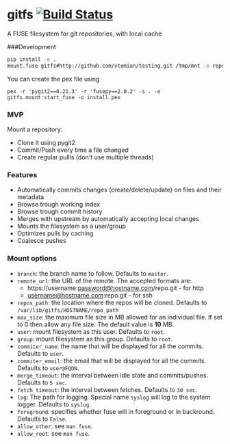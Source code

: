 gitfs [![Build Status](http://drone.presslabs.net/github.com/PressLabs/git-fs/status.svg?branch=master)](http://drone.presslabs.net/github.com/PressLabs/git-fs)
========

A FUSE filesystem for git repositories, with local cache

###Development
```bash
pip install -e .
mount.fuse gitfs#http://github.com/vtemian/testing.git /tmp/mnt -o repos_path="/tmp"
```
You can create the pex file using
```
pex -r 'pygit2==0.21.3' -r 'fusepy==2.0.2' -s . -e gitfs.mount:start_fuse -o install.pex
```

### MVP
Mount a repository:
* Clone it using pygit2
* Commit/Push every time a file changed
* Create regular pullls (don't use multiple threads)

### Features
* Automatically commits changes (create/delete/update) on files and their metadata
* Browse trough working index
* Browse trough commit history
* Merges with upstream by automatically accepting local changes
* Mounts the filesystem as a user/group
* Optimizes pulls by caching
* Coalesce pushes

### Mount options 
* `branch`: the branch name to follow. Defaults to `master`.
* `remote_url`: the URL of the remote. The accepted formats are:
  * https://username:password@hostname.com/repo.git - for http
  * username@hostname.com:repo.git - for ssh
* `repos_path`: the location where the repos will be cloned. Defaults to `/var/lib/gitfs/HOSTNAME/repo_path`
* `max_size`: the maximum file size in MB allowed for an individual file. If 
set to 0 then allow any file size.  The default value is __10__ MB.
* `user`: mount filesystem as this user. Defaults to `root`.
* `group`: mount filesystem as this group. Defaults to `root`.
* `commiter_name`: the name that will be displayed for all the commits. Defaults
to `user`.
* `commiter_email`: the email that will be displayed for all the commits. Defaults
to `user@FQDN`.
* `merge_timeout`: the interval between idle state and commits/pushes. 
Defaults to `5 sec`.
* `fetch_timeout`: the interval between fetches. Defaults to `30 sec`.
* `log`: The path for logging. Special name `syslog` will log to the system logger. Defaults to `syslog`.
* `foreground`: specifies whether fuse will in foreground or in backround. Defaults
to `False`.
* `allow_other`: see `man fuse`.
* `allow_root`: see `man fuse`.
